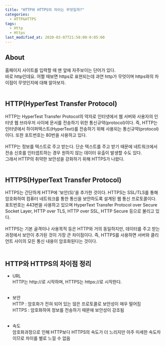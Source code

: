 ```yaml
---
title: "HTTP와 HTTPS의 차이는 무엇일까?"
categories:
  - HTTP&HTTPS
tags:
  - Http
  - Https
last_modified_at: 2020-03-07T21:58:00-0:05:00
---
```


## About

홈페이지 사이트를 입력할 때 맨 앞에 자주보이는 단어가 있다. <br/>
바로 http인데요. 어쩔 때보면 https로 표현되는데 과연 http가 무엇이며 https와의 차이점이 무엇인지에 대해 알아보자.<br/><br/>

## HTTP(HyperTest Transfer Protocol)

HTTP는 HyperTest Transfer Protocol의 약자로 인터넷에서 웹 서버와 사용자의 인터넷 웹 브라우저 사이에 문서를 전송하기 위한 통신규약(protocol)이다. 즉, HTTP는 인터넷에서 하이퍼텍스트(HyperText)를 전송하기 위해 사용되는 통신규약(protocol)이다. 또한 포트번호는 80번을 사용하고 있다.<br/><br/>
HTTP는 정보를 텍스트로 주고 받는다. 단순 텍스트를 주고 받기 때문에 네트워크에서 전송 신호를 인터셉트하는 경우 원하지 않는 데이터 유출이 발생할 수도 있다.<br/>
그래서 HTTP의 취약한 보안성을 강화하기 위해 HTTPS가 나왔다.<br/><br/>

## HTTPS(HyperText Transfer Protocol)

HTTPS는 간단하게 HTTP에 '보안(S)'을 추가한 것이다. HTTPS는 SSL/TLS를 통해 암호화하여 컴퓨터 네트워크를 통한 통신을 보안하도록 설계된 웹 통신 프로토콜이다. 포트번호는 443번을 사용하고 있으며 HyperText Transfer Protocol over Secure Socket Layer, HTTP over TLS, HTTP over SSL, HTTP Secure 등으로 불리고 있다.<br/><br/>
HTTPS는 기본 골격이나 사용목적 등은 HTTP와 거의 동일하지만, 데이터를 주고 받는 과정에서 보안이 추가된 것이 가장 큰 차이점이다. 즉, HTTPS를 사용하면 서버와 클리언트 사이의 모든 통신 내용이 암호화된다는 것이다.<br/><br/>

## HTTP와 HTTPS의 차이점 정리

- URL​<br/>
  HTTP는 http://로 시작하며, HTTPS는 https://로 시작한다.<br/><br/>

- 보안<br/>
  HTTP : 암호화가 전혀 되어 있는 않은 프로토콜로 보안성이 매우 떨어짐<br/>
  HTTPS : 암호화하여 정보를 전송하기 때문에 보안성이 강조됨<br/><br/>

- 속도<br/>
  암호화과정으로 인해 HTTP보다 HTTPS의 속도가 더 느리지만 아주 미세한 속도차이므로 차이를 별로 느낄 수 없음

​
